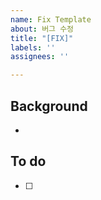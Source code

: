 ```yaml
---
name: Fix Template
about: 버그 수정
title: "[FIX]"
labels: ''
assignees: ''

---
```


## Background
- 

## To do
- [ ]
